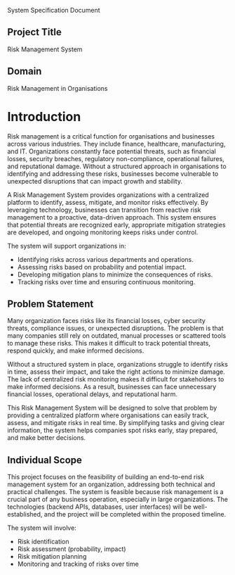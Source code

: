 System Specification Document
## Project Title
Risk Management System
## Domain
Risk Management in Organisations
# Introduction
Risk management is a critical function for organisations and businesses across various industries. They include finance, healthcare, manufacturing, and IT. Organizations constantly face potential threats, such as financial losses, security breaches, regulatory non-compliance, operational failures, and reputational damage. Without a structured approach in organisations to identifying and addressing these risks, businesses become vulnerable to unexpected disruptions that can impact growth and stability.

A Risk Management System provides organizations with a centralized platform to identify, assess, mitigate, and monitor risks effectively. By leveraging technology, businesses can transition from reactive risk management to a proactive, data-driven approach. This system ensures that potential threats are recognized early, appropriate mitigation strategies are developed, and ongoing monitoring keeps risks under control.

The system will support organizations in:
-	Identifying risks across various departments and operations.
-	Assessing risks based on probability and potential impact.
-	Developing mitigation plans to minimize the consequences of risks.
-	Tracking risks over time and ensuring continuous monitoring.

## Problem Statement
Many organization faces risks like its financial losses, cyber security threats, compliance issues, or unexpected disruptions. The problem is that many companies still rely on outdated, manual processes or scattered tools to manage these risks. This makes it difficult to track potential threats, respond quickly, and make informed decisions.

Without a structured system in place, organizations struggle to identify risks in time, assess their impact, and take the right actions to minimize damage. The lack of centralized risk monitoring makes it difficult for stakeholders to make informed decisions. As a result, businesses can face unnecessary financial losses, operational delays, and reputational harm.

This Risk Management System will be designed to solve that problem by providing a centralized platform where organisations can easily track, assess, and mitigate risks in real time. By simplifying tasks and giving clear information, the system helps companies spot risks early, stay prepared, and make better decisions.

## Individual Scope
This project focuses on the feasibility of building an end-to-end risk management system for an organization, addressing both technical and practical challenges. The system is feasible because risk management is a crucial part of any business operation, especially in large organizations. The technologies (backend APIs, databases, user interfaces) will be well-established, and the project will be completed within the proposed timeline.

The system will involve:
- Risk identification
- Risk assessment (probability, impact)
- Risk mitigation planning
- Monitoring and tracking of risks over time

